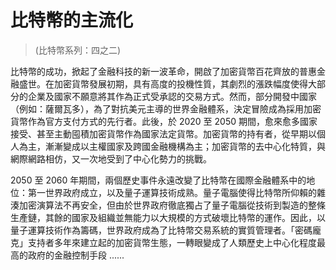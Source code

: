 # 比特幣的主流化
> (比特幣系列：四之二)

比特幣的成功，掀起了金融科技的新一波革命，開啟了加密貨幣百花齊放的普惠金融盛世。在加密貨幣發展初期，具有高度的投機性質，其劇烈的漲跌幅度使得大部分的企業及國家不願意將其作為正式受承認的交易方式。然而，部分開發中國家（例如：薩爾瓦多），為了對抗美元主導的世界金融體系，決定冒險成為採用加密貨幣作為官方支付方式的先行者。此後，於 2020 至 2050 期間，愈來愈多國家接受、甚至主動囤積加密貨幣作為國家法定貨幣。加密貨幣的持有者，從早期以個人為主，漸漸變成以主權國家及跨國金融機構為主；加密貨幣的去中心化特質，與網際網路相仿，又一次地受到了中心化勢力的挑戰。

2050 至 2060 年期間，兩個歷史事件永遠改變了比特幣在國際金融體系中的地位：第一世界政府成立，以及量子運算技術成熟。量子電腦使得比特幣所仰賴的雜湊加密演算法不再安全，但由於世界政府徹底獨占了量子電腦從技術到製造的整條生產鏈，其餘的國家及組織並無能力以大規模的方式破壞比特幣的運作。因此，以量子運算技術作為籌碼，世界政府成為了比特幣交易系統的實質管理者。「密碼龐克」支持者多年來建立起的加密貨幣生態，一轉眼變成了人類歷史上中心化程度最高的政府的金融控制手段 ......
